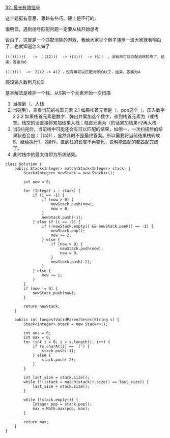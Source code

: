 [32. 最长有效括号](https://leetcode-cn.com/problems/longest-valid-parentheses/description/)

这个题挺有意思，思路有些巧。硬上是不行的。

很明显，遇到括号匹配问题一定要从栈开始思考

说白了，这就是一个匹配消除的游戏，我给大家举个例子演示一波大家就看明白了，也就知道怎么做了

```
)(()()))(   ->  )(22))(  -> )(4))(  -> )6)(  ，没有再可以匹配消除的块了，结束，答案为6

()()(()  ->  22(2 -> 4(2 ，没有再可以匹配消除的块了，结束，答案为4

```
假设输入数列几位S

基本解法是维护一个栈，从S第一个元素开始一次扫描
1. 当碰到（，入栈
2. 当碰到），查看当前的栈首元素
   2.1  如果栈首元素是（，pop这个（，压入数字2
   2.2 如果栈首元素是数字，弹出并累加这个数字，直到栈首元素为（或栈空。栈空的话直接将累加结果入栈；栈首元素为（的话累加结果+2再入栈
3. 当S扫完后，当前栈中可能还会有可以匹配的结果，如例一，一次扫描后的结果状态会是： )(4))( ，显然此时不是最终答案。所以需要将当前结果栈转成S，继续执行1，2操作，直到栈的长度不再变化，说明能匹配的都匹配完成了。
4. 此时栈中的最大值即为所求结果。

```
class Solution {
    public Stack<Integer> match(Stack<Integer> stack) {
        Stack<Integer> newStack = new Stack<>();

        int now = 0;

        for (Integer i : stack) {
            if (i == -1) {
                if (now > 0) {
                    newStack.push(now);
                    now = 0;
                }
                newStack.push(-1);
            } else if (i == -2) {
                if (!newStack.empty() && newStack.peek() == -1) {
                    newStack.pop();
                    now += 2;
                } else {
                    if (now > 0) {
                        newStack.push(now);
                        now = 0;
                    }
                    newStack.push(-2);
                }
            } else {
                now += i;
            }
        }
        if (now != 0) {
            newStack.push(now);
        }

        return newStack;
    }

    public int longestValidParentheses(String s) {
        Stack<Integer> stack = new Stack<>();

        int ans = 0;
        int max = 0;
        for (int i = 0; i < s.length(); i++) {
            if (s.charAt(i) == '(') {
                stack.push(-1);
            } else {
                stack.push(-2);
            }
        }

        int last_size = stack.size();
        while (!((stack = match(stack)).size() == last_size)) {
            last_size = stack.size();
        }

        while (!stack.empty()) {
            Integer pop = stack.pop();
            max = Math.max(pop, max);
        }

        return max;
    }
}
```